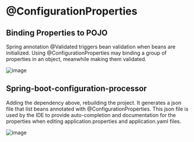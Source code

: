 # @ConfigurationProperties

## Binding Properties to POJO

Spring annotation @Validated triggers bean validation when beans are initialized.
Using @ConfigurationProperties may binding a group of properties in an object, meanwhile making them validated.

![image](https://user-images.githubusercontent.com/17804600/88745882-6118f780-d14b-11ea-9819-191a25118ddc.png)

## Spring-boot-configuration-processor

Adding the dependency above, rebuilding the project. It generates a json file that list beans annotated with @ConfigurationProperties. 
This json file is used by the IDE to provide auto-completion and documentation for the properties when editing application.properties and application.yaml files.

![image](https://user-images.githubusercontent.com/17804600/88746526-0ed8d600-d14d-11ea-81e6-c77b576ecd8a.png)



